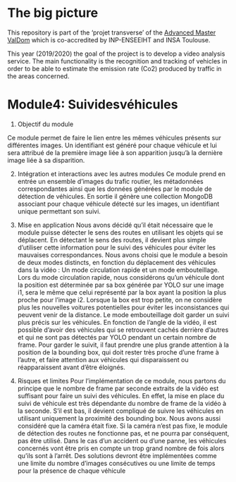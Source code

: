 # The big picture
This repository is part of the ‘projet transverse’ of the [Advanced Master ValDom](http://www.enseeiht.fr/fr/formation/masteres-specialises/valorisation-des-donnees-massives.html) which is co-accredited by INP-ENSEEIHT and INSA Toulouse.

This year (2019/2020) the goal of the project is to develop a video analysis service. The main functionality is the recognition and tracking of vehicles in order to be able to estimate the emission rate (Co2) produced by traffic in the areas concerned.

# Module4: Suividesvéhicules
1. Objectif du module

Ce module permet de faire le lien entre les mêmes véhicules présents sur différentes images. Un identifiant est généré pour chaque véhicule et lui sera attribué de la première image liée à son apparition jusqu’à la dernière image liée à sa disparition.

2. Intégration et interactions avec les autres modules
Ce module prend en entrée un ensemble d’images du trafic routier, les métadonnées correspondantes ainsi que les données générées par le module de détection de véhicules. En sortie il génère une collection MongoDB associant pour chaque véhicule détecté sur les images, un identifiant unique permettant son suivi.

 3. Mise en application
Nous avons décidé qu’il était nécessaire que le module puisse détecter le sens des routes en utilisant les objets qui se déplacent. En détectant le sens des routes, il devient plus simple d’utiliser cette information pour le suivi des véhicules pour éviter les mauvaises correspondances.
Nous avons choisi que le module a besoin de deux modes distincts, en fonction du déplacement des véhicules dans la vidéo : Un mode circulation rapide et un mode embouteillage.
Lors du mode circulation rapide, nous considérons qu’un véhicule dont la position est déterminée par sa box générée par YOLO sur une image i1, sera le même que celui représenté par la box ayant la position la plus proche pour l’image i2. Lorsque la box est trop petite, on ne considère plus les nouvelles voitures potentielles pour éviter les inconsistances qui peuvent venir de la distance.
Le mode embouteillage doit garder un suivi plus précis sur les véhicules. En fonction de l’angle de la vidéo, il est possible d’avoir des véhicules qui se retrouvent cachés derrière d’autres et qui ne sont pas détectés par YOLO pendant un certain nombre de frame. Pour garder le suivit, il faut prendre une plus grande attention à la position de la bounding box, qui doit rester très proche d’une frame à l’autre, et faire attention aux véhicules qui disparaissent ou réapparaissent avant d’être éloignés.

4. Risques et limites
Pour l’implémentation de ce module, nous partons du principe que le nombre de frame par seconde extraits de la vidéo est suffisant pour faire un suivi des véhicules. En effet, la mise en place du suivi de véhicule est très dépendante du nombre de frame de la vidéo à la seconde. S’il est bas, il devient compliqué de suivre les véhicules en utilisant uniquement la proximité des bounding box.
Nous avons aussi considéré que la caméra était fixe. Si la caméra n’est pas fixe, le module de détection des routes ne fonctionne pas, et ne pourra par conséquent, pas être utilisé.
Dans le cas d’un accident ou d’une panne, les véhicules concernés vont être pris en compte un trop grand nombre de fois alors qu’ils sont à l’arrêt. Des solutions devront être implémentées comme une limite du nombre d’images consécutives ou une limite de temps pour la présence de chaque véhicule
